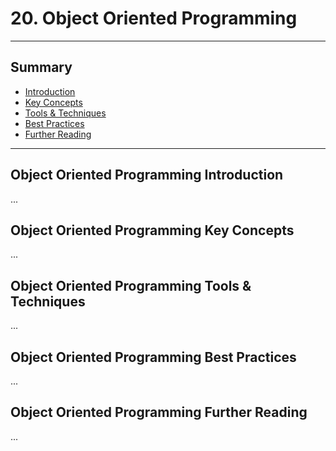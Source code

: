 # 20. Object Oriented Programming
---
## Summary
- [Introduction](#object-oriented-programming-introduction)
- [Key Concepts](#object-oriented-programming-key-concepts)
- [Tools & Techniques](#object-oriented-programming-tools-techniques)
- [Best Practices](#object-oriented-programming-best-practices)
- [Further Reading](#object-oriented-programming-further-reading)
---

## Object Oriented Programming Introduction

...

## Object Oriented Programming Key Concepts

...

## Object Oriented Programming Tools & Techniques

...

## Object Oriented Programming Best Practices

...

## Object Oriented Programming Further Reading

...

